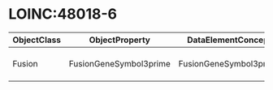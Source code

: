 # LOINC:48018-6

| ObjectClass | ObjectProperty | DataElementConcept | DefDataElementConcept | ValueMeaning | LabelValueMeaning | Referentiel | url | ConceptualDomain | TypeConceptualDomain | FormatConceptualDomain | IdDataElementConcept |
| ----------- | -------------- | ------------------ | --------------------- | ------------ | ----------------- | ----------- | --- | ---------------- | -------------------- | ---------------------- | -------------------- |
| Fusion | FusionGeneSymbol3prime | FusionGeneSymbol3prime | Gene symbol (HUGO) of the gene involved in the fusion on 3 prime end |  |  | LOINC | http://www.genenames.org/ | LOINC:48018-6 | nonEnumerated | String | O36 |
